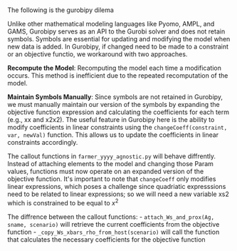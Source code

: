 #
The following is the gurobipy dilema

Unlike other mathematical modeling languages like Pyomo, AMPL, and GAMS, Gurobipy serves as an API to the Gurobi solver and does not retain symbols. Symbols are essential for updating and modifying the model when new data is added. In Gurobipy, if changed need to be made to a constraint or an objective functio, we workaround with two approaches.

**Recompute the Model**: Recomputing the model each time a modification occurs. This method is inefficient due to the repeated recomputation of the model.

**Maintain Symbols Manually**: Since symbols are not retained in Gurobipy, we must manually maintain our version of the symbols by expanding the objective function expression and calculating the coefficients for each term (e.g., xx and x2x2). The useful feature in Gurobipy here is the ability to modify coefficients in linear constraints using the `changeCoeff(constraint, var, newVal)` function. This allows us to update the coefficients in linear constraints accordingly.

The callout functions in `farmer_yyyy_agnostic.py` will behave diffrently. Instead of attaching elements to the model and changing those Param values, functions must now operate on an expanded version of the objective function. It's important to note that `changeCoeff` only modifies linear expressions, which poses a challenge since quadriatic expresssions need to be related to linear expressions; so we will need a new variable xs2 which is constrained to be equal to $x^2$

The diffrence between the callout functions:
    - `attach_Ws_and_prox(Ag, sname, scenario)` will retrieve the current coefficients from the objective function
    - `_copy_Ws_xbars_rho_from_host(scenario)` will call the function that calculates the necessary coefficients for the objective function
    
